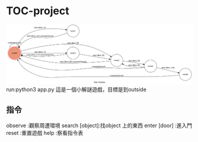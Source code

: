 # TOC-project
![fsm](https://raw.githubusercontent.com/cicero884/TOC-Project-2019/master/fsm.png)
run:python3 app.py
這是一個小解謎遊戲，目標是到outside
## 指令
observe :觀察周遭環境
search [object]:找object 上的東西
enter [door] :進入門
reset :重置遊戲
help :察看指令表
